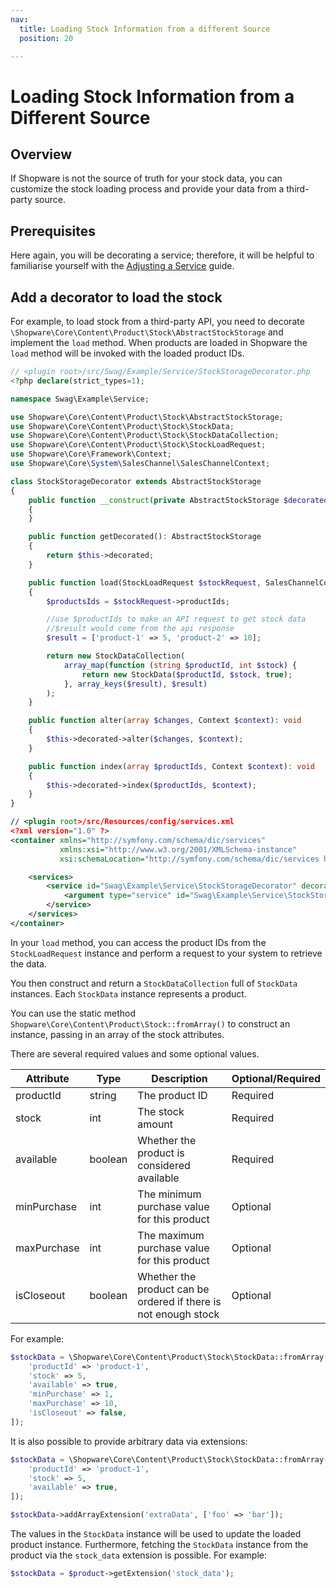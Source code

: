 ```yaml
---
nav:
  title: Loading Stock Information from a different Source
  position: 20

---
```


# Loading Stock Information from a Different Source

## Overview

If Shopware is not the source of truth for your stock data, you can customize the stock loading process and provide your data from a third-party source.

## Prerequisites

Here again, you will be decorating a service; therefore, it will be helpful to familiarise yourself with the [Adjusting a Service](../../../../../guides/plugins/plugins/plugin-fundamentals/adjusting-service) guide.

## Add a decorator to load the stock

For example, to load stock from a third-party API, you need to decorate `\Shopware\Core\Content\Product\Stock\AbstractStockStorage` and implement the `load` method. When products are loaded in Shopware the `load` method will be invoked with the loaded product IDs.

<Tabs>
<Tab title="StockStorageDecorator.php">

```php
// <plugin root>/src/Swag/Example/Service/StockStorageDecorator.php
<?php declare(strict_types=1);

namespace Swag\Example\Service;

use Shopware\Core\Content\Product\Stock\AbstractStockStorage;
use Shopware\Core\Content\Product\Stock\StockData;
use Shopware\Core\Content\Product\Stock\StockDataCollection;
use Shopware\Core\Content\Product\Stock\StockLoadRequest;
use Shopware\Core\Framework\Context;
use Shopware\Core\System\SalesChannel\SalesChannelContext;

class StockStorageDecorator extends AbstractStockStorage
{
    public function __construct(private AbstractStockStorage $decorated)
    {
    }

    public function getDecorated(): AbstractStockStorage
    {
        return $this->decorated;
    }

    public function load(StockLoadRequest $stockRequest, SalesChannelContext $context): StockDataCollection
    {
        $productsIds = $stockRequest->productIds;

        //use $productIds to make an API request to get stock data
        //$result would come from the api response
        $result = ['product-1' => 5, 'product-2' => 10];

        return new StockDataCollection(
            array_map(function (string $productId, int $stock) {
                return new StockData($productId, $stock, true);
            }, array_keys($result), $result)
        );
    }

    public function alter(array $changes, Context $context): void
    {
        $this->decorated->alter($changes, $context);
    }

    public function index(array $productIds, Context $context): void
    {
        $this->decorated->index($productIds, $context);
    }
}
```

</Tab>

<Tab title="services.xml">

```xml
// <plugin root>/src/Resources/config/services.xml
<?xml version="1.0" ?>
<container xmlns="http://symfony.com/schema/dic/services"
           xmlns:xsi="http://www.w3.org/2001/XMLSchema-instance"
           xsi:schemaLocation="http://symfony.com/schema/dic/services http://symfony.com/schema/dic/services/services-1.0.xsd">

    <services>
        <service id="Swag\Example\Service\StockStorageDecorator" decorates="Shopware\Core\Content\Product\Stock\StockStorage">
            <argument type="service" id="Swag\Example\Service\StockStorageDecorator.inner" />
        </service>
    </services>
</container>
```

</Tab>
</Tabs>

In your `load` method, you can access the product IDs from the `StockLoadRequest` instance and perform a request to your system to retrieve the data.

You then construct and return a `StockDataCollection` full of `StockData` instances. Each `StockData` instance represents a product.

You can use the static method `Shopware\Core\Content\Product\Stock::fromArray()` to construct an instance, passing in an array of the stock attributes.

There are several required values and some optional values.

| Attribute   | Type    | Description                                                     | Optional/Required |
|-------------|---------|-----------------------------------------------------------------|-------------------|
| productId   | string  | The product ID                                                  | Required          |
| stock       | int     | The stock amount                                                | Required          |
| available   | boolean | Whether the product is considered available                     | Required          |
| minPurchase | int     | The minimum purchase value for this product                     | Optional          |
| maxPurchase | int     | The maximum purchase value for this product                     | Optional          |
| isCloseout  | boolean | Whether the product can be ordered if there is not enough stock | Optional          |

For example:

```php
$stockData = \Shopware\Core\Content\Product\Stock\StockData::fromArray([
    'productId' => 'product-1',
    'stock' => 5,
    'available' => true,
    'minPurchase' => 1,
    'maxPurchase' => 10,
    'isCloseout' => false,
]);
```

It is also possible to provide arbitrary data via extensions:

```php
$stockData = \Shopware\Core\Content\Product\Stock\StockData::fromArray([
    'productId' => 'product-1',
    'stock' => 5,
    'available' => true,
]);

$stockData->addArrayExtension('extraData', ['foo' => 'bar']);
```

The values in the `StockData` instance will be used to update the loaded product instance. Furthermore, fetching the `StockData` instance from the product via the `stock_data` extension is possible. For example:

```php
$stockData = $product->getExtension('stock_data');
```
